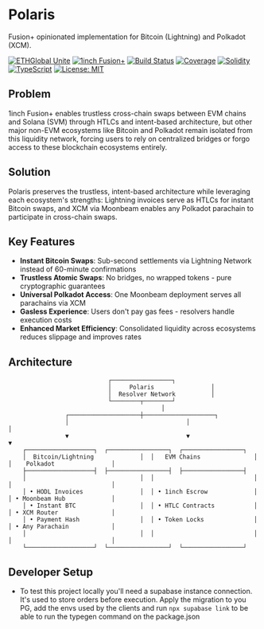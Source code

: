 # Polaris

Fusion+ opinionated implementation for Bitcoin (Lightning) and Polkadot (XCM).

[![ETHGlobal Unite](https://img.shields.io/badge/ETHGlobal-Unite%202025-purple)](https://ethglobal.com/events/unite)
[![1inch Fusion+](https://img.shields.io/badge/Powered%20by-1inch%20Fusion+-blue)](https://docs.1inch.io/docs/fusion-swap/introduction)
[![Build Status](https://img.shields.io/badge/build-passing-brightgreen)](https://github.com/D9J9V/1inch-FusionPlus)
[![Coverage](https://img.shields.io/badge/coverage-95%25-brightgreen)](https://github.com/D9J9V/1inch-FusionPlus)
[![Solidity](https://img.shields.io/badge/Solidity-0.8.20-363636)](https://soliditylang.org/)
[![TypeScript](https://img.shields.io/badge/TypeScript-5.0-blue)](https://www.typescriptlang.org/)
[![License: MIT](https://img.shields.io/badge/License-MIT-yellow.svg)](https://opensource.org/licenses/MIT)

## Problem

1inch Fusion+ enables trustless cross-chain swaps between EVM chains and Solana (SVM) through HTLCs and intent-based architecture, but other major non-EVM ecosystems like Bitcoin and Polkadot remain isolated from this liquidity network, forcing users to rely on centralized bridges or forgo access to these blockchain ecosystems entirely.

## Solution

Polaris preserves the trustless, intent-based architecture while leveraging each ecosystem's strengths: Lightning invoices serve as HTLCs for instant Bitcoin swaps, and XCM via Moonbeam enables any Polkadot parachain to participate in cross-chain swaps.

## Key Features

- **Instant Bitcoin Swaps**: Sub-second settlements via Lightning Network instead of 60-minute confirmations
- **Trustless Atomic Swaps**: No bridges, no wrapped tokens - pure cryptographic guarantees
- **Universal Polkadot Access**: One Moonbeam deployment serves all parachains via XCM
- **Gasless Experience**: Users don't pay gas fees - resolvers handle execution costs
- **Enhanced Market Efficiency**: Consolidated liquidity across ecosystems reduces slippage and improves rates

## Architecture

```
                            ┌─────────────────┐
                            │     Polaris                │
                            │  Resolver Network          │
                            └────────┬────────┘
                                           │
                ┌────────────────────┼────────────────────┐
                │                                 │                                  │
                ▼                                 ▼                                  ▼
    ┌───────────────────┐  ┌─────────────────┐  ┌─────────────────┐
    │  Bitcoin/Lightning             │  │   EVM Chains               │  │    Polkadot                │
    ├───────────────────┤  ├─────────────────┤  ├─────────────────┤
    │                                │  │                            │  │                            │
    │ • HODL Invoices                │  │ • 1inch Escrow             │  │ • Moonbeam Hub             │
    │ • Instant BTC                  │  │ • HTLC Contracts           │  │ • XCM Router               │
    │ • Payment Hash                 │  │ • Token Locks              │  │ • Any Parachain            │
    │                                │  │                            │  │                            │
    └───────────────────┘  └─────────────────┘  └─────────────────┘
```

## Developer Setup
- To test this project locally you'll need a supabase instance connection. It's used to store orders before execution. Apply the migration to you PG, add the envs used by the clients and run `npx supabase link` to be able to run the typegen command on the package.json
